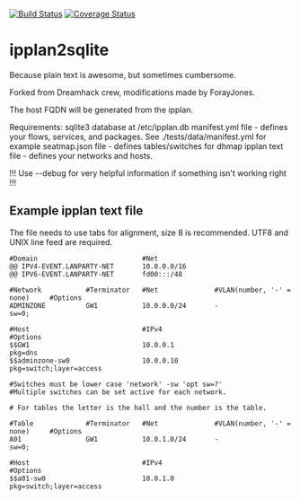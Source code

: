[![Build Status](https://travis-ci.org/nlindblad/ipplan2sqlite.svg)](https://travis-ci.org/nlindblad/ipplan2sqlite)
[![Coverage Status](https://coveralls.io/repos/nlindblad/ipplan2sqlite/badge.svg?branch=nl-add-coveralls)](https://coveralls.io/r/nlindblad/ipplan2sqlite?branch=nl-add-coveralls)

ipplan2sqlite
=============

Because plain text is awesome, but sometimes cumbersome.

Forked from Dreamhack crew, modifications made by ForayJones.

The host FQDN will be generated from the ipplan.  

Requirements:
    sqlite3 database at /etc/ipplan.db
    manifest.yml file - defines your flows, services, and packages. See ./tests/data/manifest.yml for example 
    seatmap.json file - defines tables/switches for dhmap 
    ipplan text file  - defines your networks and hosts. 

!!! Use --debug for very helpful information if something isn't working right !!!    
    
## Example ipplan text file

The file needs to use tabs for alignment, size 8 is recommended. UTF8 and UNIX line feed are required.


    #Domain                          #Net
    @@ IPV4-EVENT.LANPARTY-NET       10.0.0.0/16  
    @@ IPV6-EVENT.LANPARTY-NET       fd00:::/48
    
    #Network           #Terminator   #Net              #VLAN(number, '-' = none)     #Options
    ADMINZONE          GW1           10.0.0.0/24       -                             sw=0;
    
    #Host                            #IPv4                                           #Options
    $$GW1                            10.0.0.1                                        pkg=dns   
    $$adminzone-sw0                  10.0.0.10                                       pkg=switch;layer=access
    
    #Switches must be lower case 'network' -sw 'opt sw=?' 
    #Multiple switches can be set active for each network.     
   
    # For tables the letter is the hall and the number is the table. 
    
    #Table             #Terminator   #Net              #VLAN(number, '-' = none)     #Options
    A01                GW1           10.0.1.0/24       -                             sw=0;
    
    #Host                            #IPv4                                           #Options
    $$a01-sw0                        10.0.1.0                                        pkg=switch;layer=access 


